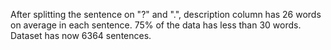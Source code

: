 After splitting the sentence on "?" and ".", description
column has 26 words on average in each sentence. 75% of the data 
has less than 30 words. Dataset has now 6364 sentences.
